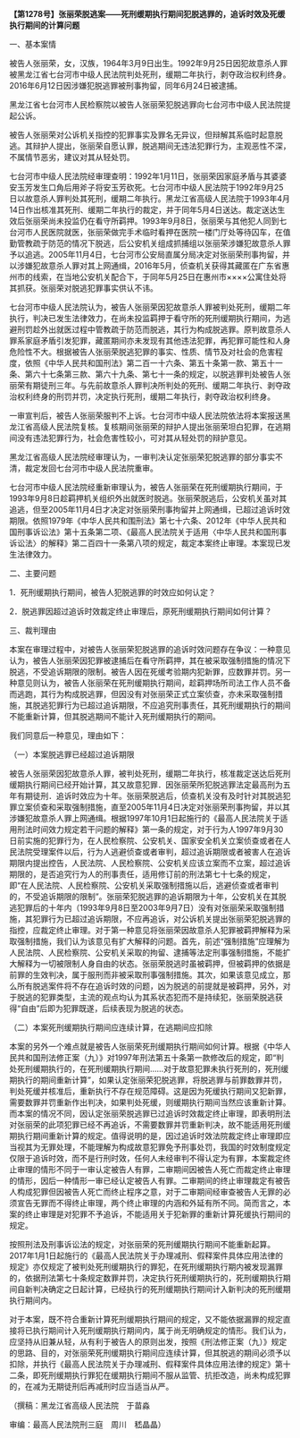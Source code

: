 **【第1278号】张丽荣脱逃案——死刑缓期执行期间犯脱逃罪的，追诉时效及死缓执行期间的计算问题**

一、基本案情

被告人张丽荣，女，汉族，1964年3月9日出生。1992年9月25日因犯故意杀人罪被黑龙江省七台河市中级人民法院判处死刑，缓期二年执行，剥夺政治权利终身。2016年6月12日因涉嫌犯脱逃罪被刑事拘留，同年6月24日被逮捕。

黑龙江省七台河市人民检察院以被告人张丽荣犯脱逃罪向七台河市中级人民法院提起公诉。

被告人张丽荣对公诉机关指控的犯罪事实及罪名无异议，但辩解其系临时起意脱逃。其辩护人提出，张丽荣自愿认罪，脱逃期间无违法犯罪行为，主观恶性不深，不属情节恶劣，建议对其从轻处罚。

七台河市中级人民法院经审理查明：1992年1月11日，张丽荣因家庭矛盾与其婆婆安玉芳发生口角后用斧子将安玉芳砍死。七台河市中级人民法院于1992年9月25日以故意杀人罪判处其死刑，缓期二年执行。黑龙江省高级人民法院于1993年4月14日作出核准其死刑、缓期二年执行的裁定，并于同年5月4日送达。裁定送达生效后张丽荣尚未投监仍在看守所羁押。1993年9月8日，张丽荣与其他犯人同到七台河市人民医院就医，张丽荣做完手术临时看押在医院一楼门厅处等待囚车，在值勤管教疏于防范的情况下脱逃，后公安机关组成抓捕组以张丽荣涉嫌犯故意杀人罪予以追逃。2005年11月4日，七台河市公安局直属分局决定对张丽荣刑事拘留，并以涉嫌犯故意杀人罪对其上网通缉，2016年5月，侦查机关获得其藏匿在广东省惠州市的线索，在当地公安机关配合下，于同年5月25日在惠州市××××公寓住处将其抓获。张丽荣对脱逃犯罪事实供认不讳。

七台河市中级人民法院认为，被告人张丽荣因犯故意杀人罪被判处死刑，缓期二年执行，判决已发生法律效力，在尚未投监羁押于看守所的死刑缓期执行期间，为逃避刑罚趁外出就医过程中管教疏于防范而脱逃，其行为构成脱逃罪。原判故意杀人罪系家庭矛盾引发犯罪，藏匿期间亦未发现有其他违法犯罪，再犯罪可能性和人身危险性不大。根据被告人张丽荣脱逃犯罪的事实、性质、情节及对社会的危害程度，依照《中华人民共和国刑法》第二百一十六条、第五十条第一款、第五十一条、第六十七条第三款、第六十九条、第七十一条的规定，以脱逃罪判处被告人张丽荣有期徒刑三年。与先前故意杀人罪判决所判处的死刑、缓期二年执行、剥夺政治权利终身的刑罚并罚，决定执行死刑，缓期二年执行，剥夺政治权利终身。

一审宣判后，被告人张丽荣服判不上诉。七台河市中级人民法院依法将本案报送黑龙江省高级人民法院复核。复核期间张丽荣的辩护人提出张丽荣坦白犯罪，在逃期间没有违法犯罪行为，社会危害性较小，可对其从轻处罚的辩护意见。

黑龙江省高级人民法院经审理认为，一审判决认定张丽荣犯脱逃罪的部分事实不清，裁定发回七台河市中级人民法院重审。

七台河市中级人民法院经重新审理认为，被告人张丽荣在死刑缓期执行期间，于1993年9月8日趁羁押机关组织外出就医时脱逃。张丽荣脱逃后，公安机关虽对其追逃，但至2005年11月4日才决定对张丽荣刑事拘留并上网通缉，已超过追诉时效期限。依照1979年《中华人民共和围刑法》第七十六条、2012年《中华人民共和国刑事诉讼法》第十五条第二项、《最高人民法院关于适用〈中华人民共和国刑事诉讼法〉的解释》第二百四十一条第八项的规定，裁定本案终止审理。本案现已发生法律效力。

二、主要问题

1．死刑缓期执行期间，被告人犯脱逃罪的时效应如何认定？

2．脱逃罪因超过追诉时效裁定终止审理后，原死刑缓期执行期间如何计算？

三、裁判理由

本案在审理过程中，对被告人张丽荣犯脱逃罪的追诉时效问题存在争议：一种意见认为，被告人张丽荣因犯罪被逮捕后在看守所羁押，其在被采取强制措施的情况下脱逃，不受追诉期限的限制。被告人因在死缓考验期内犯新罪，应数罪并罚。另一种意见则认为，被告人张丽荣在死刑缓期执行期间，趁羁押场所司法工作人员不备而逃跑，其行为构成脱逃罪，但因没有对张丽荣正式立案侦查，亦未采取强制措施，其脱逃犯罪行为已超过追诉期限，不应追究刑事责任，其死刑缓期执行的期间不能重新计算，但其脱逃期间不能计入死刑缓期执行的期间。

我们同意后一种意见，理由如下：

（一）本案脱逃罪已经超过追诉期限

被告人张丽荣因犯故意杀人罪，被判处死刑，缓期二年执行，核准裁定送达后死刑缓期执行期间已经开始计算，其又故意犯罪．因张丽荣所犯脱逃罪法定最高刑为五年有期徒刑．追诉时效应为十年。张丽荣脱逃后，侦查机关没有及时针对其脱逃犯罪立案侦查和采取强制措施，直至2005年11月4日决定对张丽荣刑事拘留，并以其涉嫌犯故意杀人罪上网通缉。根据1997年10月1日起施行的《最高人民法院关于适用刑法时间效力规定若干问题的解释》第一条的规定，对于行为人1997年9月30日前实施的犯罪行为，在人民检察院、公安机关、国家安全机关立案侦查或者在人民法院受理案件以后，行为人逃避侦查或者审判，超过追诉期限或者被害人在追诉期限内提出控告，人民法院、人民检察院、公安机关应该立案而不立案，超过追诉期限的，是否追究行为人的刑事责任，适用修订前的刑法第七十七条的规定，即“在人民法院、人民检察院、公安机关采取强制措施以后，逃避侦查或者审判的，不受追诉期限的限制”。张丽荣犯脱逃罪的追诉期限为十年，公安机关在其脱逃犯罪后的十年内（1993年9月8日至2003年9月7日）没有对张丽荣采取强制措施，其犯罪行为已超过追诉期限，不应再追诉，对公诉机关提出张丽荣犯脱逃罪的指控，应裁定终止审理。对于第一种意见将张丽荣因故意杀人犯罪被羁押解释为采取强制措施，我们认为该意见有扩大解释的问题。首先，前述“强制措施”应理解为人民法院、人民检察院、公安机关采取的拘留、逮捕等法定刑事强制措施，不能扩大解释为一切被限制人身自由的状态。张丽荣脱逃时虽被羁押，但被羁押的依据是前罪的生效判决，属于服刑而非被采取刑事强制措施。其次，如果该意见成立，那么所有脱逃案件将不存在追诉时效的问题，凶为脱逃的前提就是被羁押，另外，对于脱逃的犯罪类型，主流的观点均认为其系状态犯而不是持续犯，张丽荣脱逃获得“自由”后即为犯罪既遂，后续表现为脱逃的状态。

（二）本案死刑缓期执行期间应连续计算，在逃期间应扣除

本案的另外一个难点就是被告人张丽荣死刑缓期执行期间如何计算。根据《中华人民共和国刑法修正案（九）》对1997年刑法第五十条第一款修改后的规定，即“判处死刑缓期执行的，在死刑缓期执行期间……对于故意犯罪未执行死刑的，死刑缓期执行的期间重新计算”，如果认定张丽荣犯脱逃罪，将脱逃罪与前罪数罪并罚，判处死缓并核准后，重新执行不存在规范障碍。这是因为死缓执行期间又犯新罪，需要数罪并罚重新作出判决，如果判处死缓，则缓期执行期间当然应该重新计算。而本案的情况不同，因认定张丽荣脱逃罪已过追诉时效裁定终止审理，即表明刑法对张丽荣的此项犯罪已经不再追诉，不需要数罪并罚重新判决，故不能适用死刑缓期执行期间重新计算的规定。值得说明的是，因过追诉时效法院裁定终止审理即应当视其为无罪处理，不能理解为构成故意犯罪免予刑事处罚，我国的时效制度规定仅限于追诉时效，而不是行刑时效，任何人未经审判不得认定为有罪，本案裁定终止审理的情形不同于一审认定被告人有罪，二审期间因被告人死亡而裁定终止审理的情形，因后一种情形一审已经认定被告人有罪。二审期间的终止审理裁定有被告人构成犯罪但因被告人死亡而终止程序之意，对于二审期间经审查被告人无罪的必须宣告无罪而不得终止审理，两个终止审理的内涵和外延有所不同。简而言之，本案的终止审理是对犯罪不予追诉，不能适用关于犯新罪的重新计算死缓执行期间的规定。

按照刑法及刑事诉讼法的规定，对张丽荣的死刑缓期执行期间不能重新起算。2017年1月1日起施行的《最高人民法院关于办理减刑、假释案件具体应用法律的规定》亦仅规定了被判处死刑缓期执行的罪犯，在死刑缓期执行期内被发现漏罪的，依据刑法第七十条规定数罪并罚，决定执行死刑缓期执行的，死刑缓期执行期间自新判决确定之日起计算，已经执行的死刑缓期执行期间计入新判决的死刑缓期执行期间内。

对于本案，既不符合重新计算死刑缓期执行期间的规定，又不能依据漏罪的规定直接将已执行期间计入死刑缓期执行期间内，属于尚无明确规定的情形。我们认为，应坚持从旧兼从轻，从有利于被告人的原则出发，按照《刑法修正案（九）》规定的思路、目的，对张丽荣死刑缓期执行期间应连续计算，但其脱逃的期间必须予以扣除，并执行《最高人民法院关于办理减刑、假释案件具体应用法律的规定》第十二条，即死刑缓期执行罪犯在缓期执行期间不服从监管、抗拒改造，尚未构成犯罪的，在减为无期徒刑后再减刑时应当适当从严。

（撰稿：黑龙江省高级人民法院　于苗淼

审编：最高人民法院刑三庭　周川　嵇晶晶）